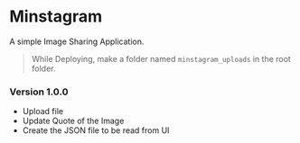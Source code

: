 Minstagram
==================
A simple Image Sharing Application.

> While Deploying, make a folder named `minstagram_uploads` in the root folder.

### Version 1.0.0

- Upload file
- Update Quote of the Image
- Create the JSON file to be read from UI
